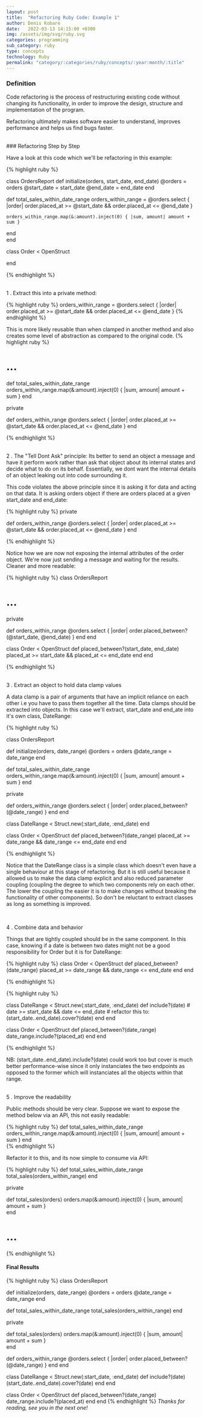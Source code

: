 ```yaml
---
layout: post
title:  "Refactoring Ruby Code: Example 1"
author: Denis Kobare
date:   2022-03-13 14:15:00 +0300
img: /assets/img/svg/ruby.svg
categories: programming
sub_category: ruby
type: concepts
technology: Ruby
permalink: "category/:categories/ruby/concepts/:year:month/:title"
---
```


### Definition

Code refactoring is the process of restructuring existing code without changing its functionality, in order to improve the design, structure and implementation of the program.

Refactoring ultimately makes software easier to understand, improves performance and helps us find bugs faster.

<br>
### Refactoring Step by Step

Have a look at this code which we'll be refactoring in this example:

{% highlight ruby %}

class OrdersReport
  def initialize(orders, start_date, end_date)
    @orders = orders
    @start_date = start_date
    @end_date = end_date
  end
  
  def total_sales_within_date_range
    orders_within_range = @orders.select { |order| order.placed_at >= @start_date && order.placed_at <= @end_date }
    
    orders_within_range.map(&:amount).inject(0) { |sum, amount| amount + sum }
  end  
end  

class Order < OpenStruct

end

{% endhighlight %} 

<br>
1 . Extract this into a private method:

{% highlight ruby %}
orders_within_range = @orders.select { |order| order.placed_at >= @start_date && order.placed_at <= @end_date }
{% endhighlight %}  

This is more likely reusable than when clamped in another method and also creates some level of abstraction as compared to the original code.
{% highlight ruby %}
# ...
  def total_sales_within_date_range
    orders_within_range.map(&:amount).inject(0) { |sum, amount| amount + sum }
  end  

  private
  
  def orders_within_range
    @orders.select { |order| order.placed_at >= @start_date && order.placed_at <= @end_date }
  end

{% endhighlight %}  

<br>
2 . The "Tell Dont Ask" principle: Its better to send an object a message and have it perform work rather than ask that object about its internal states and decide what to do on its behalf. Essentially, we dont want the internal details of an object leaking out into code surrounding it.

This code violates the above principle since it is asking it for data and acting on that data. It is asking orders object if there are orders placed at a given start_date and end_date: 

{% highlight ruby %}
  private
  
  def orders_within_range
    @orders.select { |order| order.placed_at >= @start_date && order.placed_at <= @end_date }
  end

{% endhighlight %}  

Notice how we are now not exposing the internal attributes of the order object. We're now just sending a message and waiting for the results. Cleaner and more readable:

{% highlight ruby %}
class OrdersReport
# ...
  private
  
  def orders_within_range
    @orders.select { |order| order.placed_between?(@start_date, @end_date) }
  end
end

class Order < OpenStruct
  def placed_between?(start_date, end_date)
    placed_at >= start_date && placed_at <= end_date
  end
end

{% endhighlight %}  


<br>
3 . Extract an object to hold data clamp values

A data clamp is a pair of arguments that have an implicit reliance on each other i.e you have to pass them together all the time. Data clamps should be extracted into objects.
In this case we'll extract, start_date and end_ate into it's own class, DateRange:


{% highlight ruby %} 

class OrdersReport

  def initialize(orders, date_range)
    @orders = orders
    @date_range = date_range
  end

  def total_sales_within_date_range
    orders_within_range.map(&:amount).inject(0) { |sum, amount| amount + sum }
  end  
    
  private
  
  def orders_within_range
    @orders.select { |order| order.placed_between?(@date_range) }
  end
end

class DateRange < Struct.new(:start_date, :end_date)
end

class Order < OpenStruct
  def placed_between?(date_range)
    placed_at >= date_range && date_range <= end_date
  end
end

{% endhighlight %}

Notice that the DateRange class is a simple class which doesn't even have a single behaviour at this stage of refactoring. But it is still useful because it allowed us to make the data clamp explicit and also reduced parameter coupling (coupling the degree to which two components rely on each other. The lower the coupling the easier it is to make changes without breaking the functionality of other components). So don't be reluctant to extract classes as long as something is improved.

<br>

4 . Combine data and behavior

Things that are tightly coupled should be in the same component. In this case, knowing if a date is between two dates might not be a good responsibility for Order but it is for DateRange:

{% highlight ruby %} 
class Order < OpenStruct
  def placed_between?(date_range)
    placed_at >= date_range && date_range <= end_date
  end
end

{% endhighlight %}


{% highlight ruby %} 

class DateRange < Struct.new(:start_date, :end_date)
  def include?(date)
    # date >= start_date && date <= end_date # refactor this to:
    (start_date..end_date).cover?(date)
  end
end

class Order < OpenStruct
  def placed_between?(date_range)
    date_range.include?(placed_at)
  end
end

{% endhighlight %}

NB: (start_date..end_date).include?(date) could work too but cover is much better performance-wise since it only instanciates the two endpoints as opposed to the former which will instanciates all the objects within that range.

<br>
5 . Improve the readability

Public methods should be very clear. Suppose we want to expose the method below via an API, this not easily readable:

{% highlight ruby %} 
  def total_sales_within_date_range
    orders_within_range.map(&:amount).inject(0) { |sum, amount| amount + sum }
  end  
{% endhighlight %}

Refactor it to this, and its now simple to consume via API:

{% highlight ruby %} 
  def total_sales_within_date_range
    total_sales(orders_within_range)
  end  
  
  private
  
  def total_sales(orders)
    orders.map(&:amount).inject(0) { |sum, amount| amount + sum }   
  end
  # ...
{% endhighlight %}

#### Final Results

{% highlight ruby %} 
class OrdersReport

  def initialize(orders, date_range)
    @orders = orders
    @date_range = date_range
  end

 
  def total_sales_within_date_range
    total_sales(orders_within_range)
  end  
 
  
  private
  
  def total_sales(orders)
    orders.map(&:amount).inject(0) { |sum, amount| amount + sum }   
  end
   
  def orders_within_range
    @orders.select { |order| order.placed_between?(@date_range) }
  end
end


class DateRange < Struct.new(:start_date, :end_date)
  def include?(date)
    (start_date..end_date).cover?(date)
  end
end


class Order < OpenStruct
  def placed_between?(date_range)
    date_range.include?(placed_at)
  end
end
{% endhighlight %}
*Thanks for reading, see you in the next one!*
